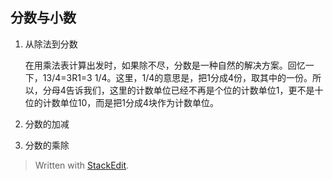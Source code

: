 ## 分数与小数

1. 从除法到分数
   
   在用乘法表计算出发时，如果除不尽，分数是一种自然的解决方案。回忆一下，13/4=3R1=3 1/4。这里，1/4的意思是，把1分成4份，取其中的一份。所以，分母4告诉我们，这里的计数单位已经不再是个位的计数单位1，更不是十位的计数单位10，而是把1分成4块作为计数单位。
1. 分数的加减

1. 分数的乘除


> Written with [StackEdit](https://stackedit.io/).